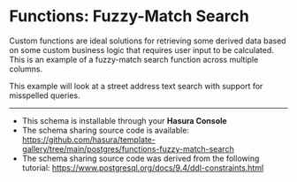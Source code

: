 # Functions: Fuzzy-Match Search

Custom functions are ideal solutions for retrieving some derived data based on some custom business logic that requires user input to be calculated. This is an example of a fuzzy-match search function across multiple columns.

This example will look at a street address text search with support for misspelled queries.

-----

- This schema is installable through your **Hasura Console**
- The schema sharing source code is available: https://github.com/hasura/template-gallery/tree/main/postgres/functions-fuzzy-match-search
- The schema sharing source code was derived from the following tutorial: https://www.postgresql.org/docs/9.4/ddl-constraints.html